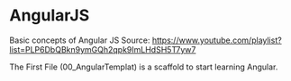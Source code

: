 # AngularJS
Basic concepts of Angular JS
Source: https://www.youtube.com/playlist?list=PLP6DbQBkn9ymGQh2qpk9ImLHdSH5T7yw7

The First File (00_AngularTemplat) is a scaffold to start learning Angular.
